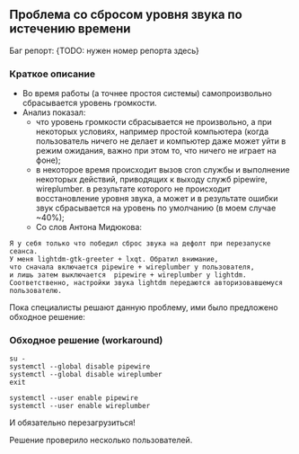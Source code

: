 ## Проблема со сбросом уровня звука по истечению времени

Баг репорт: {TODO: нужен номер репорта здесь}

### Краткое описание

- Во время работы (а точнее простоя системы) самопроизвольно сбрасывается уровень громкости.
- Анализ показал:
  - что уровень громкости сбрасывается не произвольно, а при некоторых условиях, например простой компьютера (когда пользователь ничего не делает и компьютер даже может уйти в режим ожидания, важно при этом то, что ничего не играет на фоне);
  - в некоторое время происходит вызов cron службы и выполнение некоторых действий, приводящих к выходу служб pipewire, wireplumber. в результате которого не происходит восстановление уровня звука, а может и в результате ошибки звук сбрасывается на уровень по умолчанию (в моем случае ~40%);
  - Со слов Антона Мидюкова:
  
```text
Я у себя только что победил сброс звука на дефолт при перезапуске сеанса.
У меня lightdm-gtk-greeter + lxqt. Обратил внимание, 
что сначала включается pipewire + wireplumber у пользователя, 
и лишь затем выключается  pipewire + wireplumber у lightdm. 
Соответственно, настройки звука lightdm передаются авторизовавшемуся пользователю.
```

Пока специалисты решают данную проблему, ими было предложено обходное решение:

### Обходное решение (workaround)

```shell
su -
systemctl --global disable pipewire
systemctl --global disable wireplumber
exit
```

```shell
systemctl --user enable pipewire
systemctl --user enable wireplumber
```

И обязательно перезагрузиться!

Решение проверило несколько пользователей.
